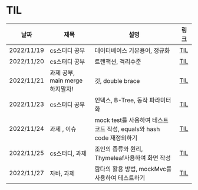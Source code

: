 # TIL

|날짜|제목|설명|링크|
|---|---|---|---|
|2022/11/19|cs스터디 공부|데이터베이스 기본용어, 정규화|[TIL](https://broken-beaufort-c84.notion.site/TIL-2022-11-19-a0e621b0e4c6443cb7e8ab89b513dd03)|
|2022/11/20|cs스터디 공부|트랜잭션, 격리수준|[TIL](https://broken-beaufort-c84.notion.site/TIL-2022-11-20-8e0478806f0a4fd4b25d409b93478299)|
|2022/11/21|과제 공부, main merge 하지말자!|깃, double brace|[TIL](https://broken-beaufort-c84.notion.site/TIL-2022-11-21-fd8beb0ef8374b788f7ffb82cddf7f9d)|
|2022/11/23|cs스터디 공부|인덱스, B-Tree, 동작 파라미터화|[TIL](https://broken-beaufort-c84.notion.site/TIL-2022-11-23-63435bbdc3434493885b461a24539fa1)|
|2022/11/24|과제 , 이슈 |mock test를 사용하여 테스트 코드 작성, equals와 hash code 재정의하기|[TIL](https://broken-beaufort-c84.notion.site/TIL-2022-11-24-bd7dac6be1be4542a85fe20eca8b6b77)|
|2022/11/25|cs스터디, 과제|조인의 종류와 원리, Thymeleaf사용하여 화면 작성|[TIL](https://broken-beaufort-c84.notion.site/TIL-2022-11-25-e5148209501249d6a579ecf9d91981b2)|
|2022/11/27|자바, 과제|람다의 활용 방법, mockMvc를 사용하여 테스트하기|[TIL](https://broken-beaufort-c84.notion.site/TIL-2022-11-27-e4c1e6a5a6d947faa801f0397373240e)|
